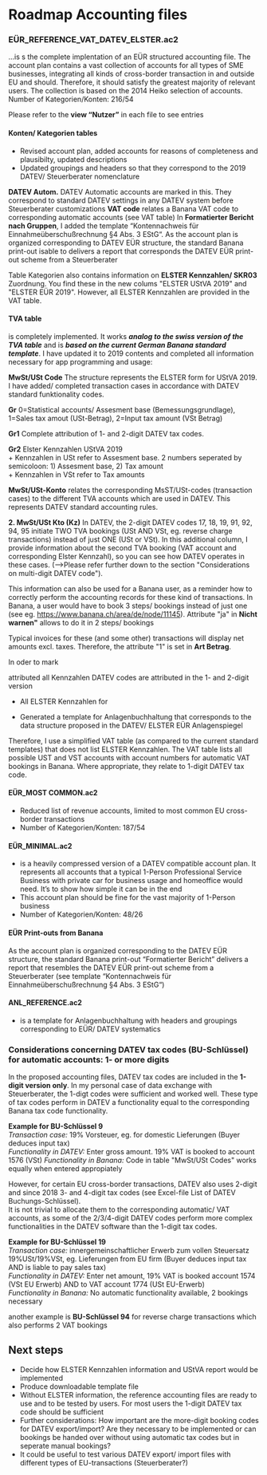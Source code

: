 # Roadmap Accounting files

### EÜR_REFERENCE_VAT_DATEV_ELSTER.ac2
...is s the complete implentation of an EÜR structured accounting file. The account plan contains a vast collection of accounts for all types of SME businesses, integrating all kinds of cross-border transaction in and outside EU and should. Therefore, it should satisfy the greatest majority of relevant users. The collection is based on the 2014 Heiko selection of accounts. Number of Kategorien/Konten: 216/54

Please refer to the **view “Nutzer”** in each file to see entries

#### Konten/ Kategorien tables
* Revised account plan, added accounts for reasons of completeness and plausibilty, updated descriptions
* Updated groupings and headers so that they correspond to the 2019 DATEV/ Steuerberater nomenclature

**DATEV Autom.** DATEV Automatic accounts are marked in this. They correspond to standard DATEV settings in any DATEV system before Steuerberater customizations
**VAT code** relates a Banana VAT code to corresponding automatic accounts (see VAT table)
In **Formatierter Bericht nach Gruppen**, I added the template “Kontennachweis für Einnahmeüberschußrechnung §4 Abs. 3 EStG“. As the account plan is organized corresponding to DATEV EÜR structure, the standard Banana print-out isable to delivers a report that corresponds the DATEV EÜR print-out scheme from a Steuerberater

Table Kategorien also contains information on **ELSTER Kennzahlen/ SKR03** Zuordnung. You find these in the new colums "ELSTER UStVA 2019" and "ELSTER EÜR 2019". However, all ELSTER Kennzahlen are provided in the VAT table.


#### TVA table
is completely implemented. It works ***analog to the swiss version of the TVA table*** and is ***based on the current German Banana standard template***. I have updated it to 2019 contents and completed all information necessary for app programming and usage:

**MwSt/USt Code** The structure represents the ELSTER form for UStVA 2019. I have added/ completed transaction cases in accordance with DATEV standard funktionality codes.

**Gr** 0=Statistical accounts/ Assesment base (Bemessungsgrundlage), 1=Sales tax amout (USt-Betrag), 2=Input tax amount (VSt Betrag)

**Gr1** Complete attribution of 1- and 2-digit DATEV tax codes.   
 
**Gr2** Elster Kennzahlen UStVA 2019  
    + Kennzahlen in USt refer to Assesment base. 2 numbers seperated by semicoloon: 1) Assesment base, 2) Tax amount   
    + Kennzahlen in VSt refer to Tax amounts

**MwSt/USt-Konto** relates the corresponding MsST/USt-codes (transaction cases) to the different TVA accounts which are used in DATEV. This represents DATEV standard accounting rules.

**2. MwSt/USt Kto (Kz)** In DATEV, the 2-digit DATEV codes 17, 18, 19, 91, 92, 94, 95 initiate TWO TVA bookings (USt AND VSt, eg. reverse charge transactions) instead of just ONE (USt or VSt). In this additional column, I provide information about the second TVA booking (VAT account and corresponding Elster Kennzahl), so you can see how DATEV operates in these cases. (-->Please refer further down to the section "Considerations on multi-digit DATEV code").

This information can also be used for a Banana user, as a reminder how to correctly perform the accounting records for these kind of transactions. In Banana, a user would have to book 3 steps/ bookings instead of just one (see eg. https://www.banana.ch/area/de/node/11145). Attribute "ja" in **Nicht warnen"** allows to do it in 2 steps/ bookings

Typical invoices for these (and some other) transactions will display net amounts excl. taxes. Therefore, the attribute "1" is set in **Art Betrag**.









In oder to mark 


attributed all Kennzahlen
DATEV codes are attributed in the 1- and 2-digit version
* All ELSTER Kennzahlen for

* Generated a template for Anlagenbuchhaltung that corresponds to the data structure proposed in the DATEV/ ELSTER EÜR Anlagenspiegel

Therefore, I use a simplified VAT table (as compared to the current standard templates) that does not list ELSTER Kennzahlen. The VAT table lists all possible UST and VST accounts with account numbers for automatic VAT bookings in Banana. Where appropriate, they relate to 1-digit DATEV tax code.


#### EÜR_MOST COMMON.ac2
*	Reduced list of revenue accounts, limited to most common EU cross-border transactions
*	Number of Kategorien/Konten: 187/54

#### EÜR_MINIMAL.ac2
*	is a heavily compressed version of a DATEV compatible account plan. It represents all accounts that a typical 1-Person Professional Service Business with private car for business usage and homeoffice would need. It’s to show how simple it can be in the end
*	This account plan should be fine for the vast majority of 1-Person business
*	Number of Kategorien/Konten: 48/26

#### EÜR Print-outs from Banana
As the account plan is organized corresponding to the DATEV EÜR structure, the standard Banana print-out “Formatierter Bericht” delivers a report that resembles the DATEV EÜR print-out scheme from a Steuerberater (see template “Kontennachweis für Einnahmeüberschußrechnung §4 Abs. 3 EStG“)   

#### ANL_REFERENCE.ac2
*	is a template for Anlagenbuchhaltung with headers and groupings corresponding to EÜR/ DATEV systematics



### Considerations concerning DATEV tax codes (BU-Schlüssel) for automatic accounts: 1- or more digits

In the proposed accounting files, DATEV tax codes are included in the **1-digit version only**. In my personal case of data exchange with Steuerberater, the 1-digt codes were sufficient and worked well. These type of tax codes perform in DATEV a functionality equal to the corresponding Banana tax code functionality.  

**Example for BU-Schlüssel 9**  
*Transaction case:* 19% Vorsteuer, eg. for domestic Lieferungen (Buyer deduces input tax)  
*Functionality in DATEV:* Enter gross amount. 19% VAT is booked to account 1576 (VSt)
*Functionality in Banana:* Code in table "MwSt/USt Codes" works equally when entered appropiately  
 
However, for certain EU cross-border transactions, DATEV also uses 2-digit and since 2018 3- and 4-digit tax codes (see Excel-file List of DATEV Buchungs-Schlüssel).  
It is not trivial to allocate them to the corresponding automatic/ VAT accounts, as some of the 2/3/4-digit DATEV codes perform more complex functionalities in the DATEV software than the 1-digit tax codes. 

**Example for BU-Schlüssel 19**   
*Transaction case:*	innergemeinschaftlicher Erwerb zum vollen Steuersatz 19%USt/19%VSt, eg. Lieferungen from EU firm (Buyer deduces input tax AND is liable to pay sales tax)   
*Functionality in DATEV:* Enter net amount, 19% VAT is booked account 1574 (VSt EU Erwerb) AND to VAT account 1774 (USt EU-Erwerb)  
*Functionality in Banana:* No automatic functionality available, 2 bookings necessary  

another example is **BU-Schlüssel 94** for reverse charge transactions which also performs 2 VAT bookings

## Next steps
* Decide how ELSTER Kennzahlen information and UStVA report would be implemented
* Produce downloadable template file
* Without ELSTER information, the reference accounting files are ready to use and to be tested by users. For most users the 1-digit DATEV tax code should be sufficient
* Further considerations: How important are the more-digit booking codes for DATEV export/import? Are they necessary to be implemented or can bookings be handed over without using automatic tax codes but in seperate manual bookings?
* It could be useful to test various DATEV export/ import files with different types of EU-transactions (Steuerberater?)  
    

